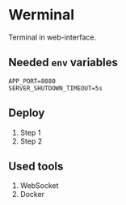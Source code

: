 # Werminal

Terminal in web-interface.

## Needed `env` variables

```dotenv
APP_PORT=8080
SERVER_SHUTDOWN_TIMEOUT=5s
```

## Deploy

1. Step 1
2. Step 2

## Used tools

1. WebSocket
2. Docker
